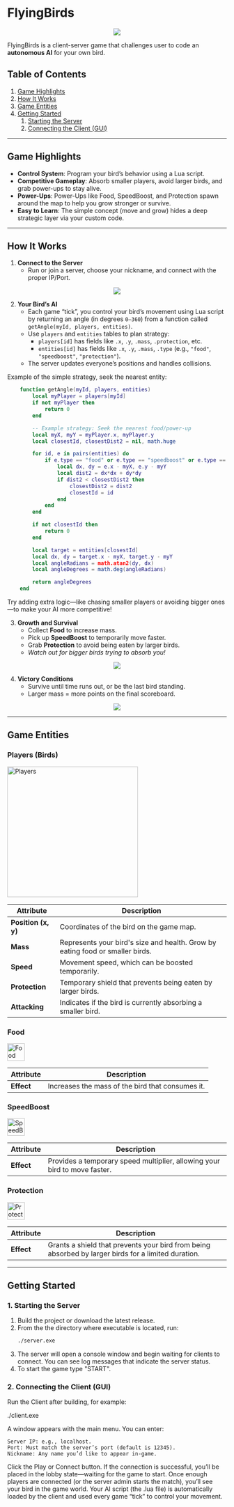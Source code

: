 # FlyingBirds

<p align="center">
  <img src="images/FlyingBirds.gif" />
</p>

FlyingBirds is a client-server game that challenges user to code an **autonomous AI** for your own bird.

## Table of Contents

1. [Game Highlights](#game-highlights)  
2. [How It Works](#how-it-works)  
3. [Game Entities](#game-entities)  
4. [Getting Started](#getting-started)  
   1. [Starting the Server](#1-starting-the-server)  
   2. [Connecting the Client (GUI)](#2-connecting-the-client-gui)  

---

## Game Highlights

- **Control System**: Program your bird’s behavior using a Lua script.
- **Competitive Gameplay**: Absorb smaller players, avoid larger birds, and grab power-ups to stay alive.  
- **Power-Ups**: Power-Ups like Food, SpeedBoost, and Protection spawn around the map to help you grow stronger or survive.
- **Easy to Learn**: The simple concept (move and grow) hides a deep strategic layer via your custom code.

---

## How It Works

1. **Connect to the Server**  
   - Run or join a server, choose your nickname, and connect with the proper IP/Port.
<p align="center">
  <img src="images/Lobby.png" />
</p>

2. **Your Bird’s AI**  
   - Each game “tick”, you control your bird’s movement using Lua script by returning an angle (in degrees `0–360`) from a function called `getAngle(myId, players, entities)`.
   - Use `players` and `entities` tables to plan strategy:  
     - `players[id]` has fields like `.x`, `.y`, `.mass`, `.protection`, etc.  
     - `entities[id]` has fields like `.x`, `.y`, `.mass`, `.type` (e.g., `"food"`, `"speedboost"`, `"protection"`).
   - The server updates everyone’s positions and handles collisions.

Example of the simple strategy, seek the nearest entity:
```lua
    function getAngle(myId, players, entities)
        local myPlayer = players[myId]
        if not myPlayer then
            return 0
        end

        -- Example strategy: Seek the nearest food/power-up
        local myX, myY = myPlayer.x, myPlayer.y
        local closestId, closestDist2 = nil, math.huge

        for id, e in pairs(entities) do
            if e.type == "food" or e.type == "speedboost" or e.type == "protection" then
                local dx, dy = e.x - myX, e.y - myY
                local dist2 = dx*dx + dy*dy
                if dist2 < closestDist2 then
                    closestDist2 = dist2
                    closestId = id
                end
            end
        end

        if not closestId then
            return 0
        end

        local target = entities[closestId]
        local dx, dy = target.x - myX, target.y - myY
        local angleRadians = math.atan2(dy, dx)
        local angleDegrees = math.deg(angleRadians)

        return angleDegrees
    end
```

Try adding extra logic—like chasing smaller players or avoiding bigger ones—to make your AI more competitive!


3. **Growth and Survival**  
   - Collect **Food** to increase mass.  
   - Pick up **SpeedBoost** to temporarily move faster.  
   - Grab **Protection** to avoid being eaten by larger birds.  
   - *Watch out for bigger birds trying to absorb you!*
<p align="center">
  <img src="images/InGame.png" />
</p>

4. **Victory Conditions**  
   - Survive until time runs out, or be the last bird standing.  
   - Larger mass = more points on the final scoreboard.
<p align="center">
  <img src="images/AfterTheGame.png" />
</p>

---

## Game Entities

### Players (Birds)

<img src="images/Players.png" alt="Players" style="width: 300px; height: auto;" />

| **Attribute**        | **Description**                                                                 |
|----------------------|---------------------------------------------------------------------------------|
| **Position (x, y)**  | Coordinates of the bird on the game map.                                        |
| **Mass**             | Represents your bird's size and health. Grow by eating food or smaller birds.   |
| **Speed**            | Movement speed, which can be boosted temporarily.                               |
| **Protection**       | Temporary shield that prevents being eaten by larger birds.                     |
| **Attacking**        | Indicates if the bird is currently absorbing a smaller bird.                    |

### Food

<img src="images/food.png" alt="Food" style="width: 40px; height: auto;" />

| **Attribute** | **Description**                                 |
|---------------|-------------------------------------------------|
| **Effect**    | Increases the mass of the bird that consumes it. |


### SpeedBoost

<img src="images/power-up.png" alt="SpeedBoost" style="width: 40px; height: auto;" />

| **Attribute** | **Description**                                                           |
|---------------|---------------------------------------------------------------------------|
| **Effect**    | Provides a temporary speed multiplier, allowing your bird to move faster.|

### Protection

<img src="images/protection.png" alt="Protection" style="width: 40px; height: auto;" />

| **Attribute** | **Description**                                                                                                  |
|---------------|------------------------------------------------------------------------------------------------------------------|
| **Effect**    | Grants a shield that prevents your bird from being absorbed by larger birds for a limited duration.              |


---

## Getting Started

### 1. Starting the Server

1. Build the project or download the latest release.
2. From the the directory where executable is located, run:
   ```bash
   ./server.exe
3. The server will open a console window and begin waiting for clients to connect. You can see log messages that indicate the server status.
4. To start the game type "START".

### 2. Connecting the Client (GUI)
Run the Client after building, for example:

./client.exe

A window appears with the main menu. You can enter:

    Server IP: e.g., localhost.
    Port: Must match the server’s port (default is 12345).
    Nickname: Any name you’d like to appear in-game.

Click the Play or Connect button. If the connection is successful, you’ll be placed in the lobby state—waiting for the game to start.
Once enough players are connected (or the server admin starts the match), you’ll see your bird in the game world.
Your AI script (the .lua file) is automatically loaded by the client and used every game “tick” to control your movement.
